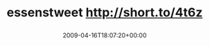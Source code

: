 ---
retweeted: false
source: <a href="http://twitter.com" rel="nofollow">Twitter Web Client</a>
entities:
  hashtags:
  - text: essenstweet
    indices:
    - '0'
    - '12'
  symbols: []
  user_mentions: []
  urls: []
display_text_range:
- '0'
- '33'
favorite_count: '0'
id_str: '1535503738'
truncated: false
retweet_count: '0'
id: '1535503738'
created_at: Thu Apr 16 18:07:20 +0000 2009
favorited: false
full_text: "#essenstweet http://short.to/4t6z"
lang: qme
tags:
- essenstweet
- pesos/twitter
date: '2009-04-16T18:07:20+00:00'
src: https://twitter.com/bascht/status/1535503738
original_url: https://twitter.com/bascht/status/1535503738
type: twitter_tweet
text: "#essenstweet http://short.to/4t6z"
title: 'essenstweet http://short.to/4t6z

  '

---